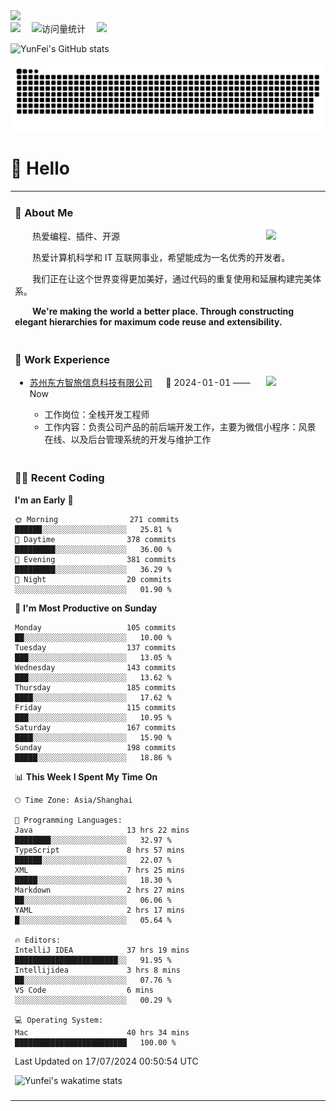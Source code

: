   <!-- dynamic typing effect 动态打字效果 -->
  <div>
    <a href="http://yunfei.plus">
      <img src="https://readme-typing-svg.demolab.com?font=Fira+Code&pause=1000&width=435&lines=console.log(%22Hello%2C%20World%22);祝您今天愉快!&center=true&size=27" />
    </a>
  </div>

  <div>
    <a href="http://yunfei.plus/"><img src="https://img.shields.io/badge/Website-博客-8c36db" /></a>&emsp;
    <!-- visitor -->
    <img src="https://komarev.com/ghpvc/?username=yunfeidog&label=Views&color=orange&style=flat" alt="访问量统计" />&emsp;
    <!-- wakatime -->    
    <a href="https://wakatime.com/@yunfeidog"><img src="https://wakatime.com/badge/user/42d0678c-368b-448b-9a77-5d21c5b55352.svg" /></a>
  </div>

![YunFei's GitHub stats](https://github-readme-stats.vercel.app/api?username=yunfeidog)

![snake](./dist/github-contribution-grid-snake.svg)

#  🙋 Hello

<table>


<tr><td>

### 🤺 About Me

<img align="right" width="88" src="https://cdn.jsdelivr.net/gh/yunfeidog/yunfeidog/assets/images/jobs.png" />

<p>&emsp;&emsp;热爱编程、插件、开源</p>
<p>&emsp;&emsp;热爱计算机科学和 IT 互联网事业，希望能成为一名优秀的开发者。</p>
<p>&emsp;&emsp;我们正在让这个世界变得更加美好，通过代码的重复使用和延展构建完美体系。</p>
<p>&emsp;&emsp;<strong>We're making the world a better place. Through constructing elegant hierarchies for maximum code reuse and extensibility.</strong></p>

</td></tr> 

<tr><td>

### 🏢 Work Experience

<img align="right" width="88" src="https://cdn.jsdelivr.net/gh/yunfeidog/yunfeidog/assets/images/yuanze.png" />

- [苏州东方智旅信息科技有限公司](http://www.leyoobao.com/) &emsp; 📌 2024-01-01 —— Now

    - 工作岗位：全栈开发工程师
    - 工作内容：负责公司产品的前后端开发工作，主要为微信小程序：风景在线、以及后台管理系统的开发与维护工作


</td></tr>

<tr><td>

### 👩‍💻 Recent Coding
<!--START_SECTION:waka-->
**I'm an Early 🐤** 

```text
🌞 Morning                271 commits         ██████░░░░░░░░░░░░░░░░░░░   25.81 % 
🌆 Daytime                378 commits         █████████░░░░░░░░░░░░░░░░   36.00 % 
🌃 Evening                381 commits         █████████░░░░░░░░░░░░░░░░   36.29 % 
🌙 Night                  20 commits          ░░░░░░░░░░░░░░░░░░░░░░░░░   01.90 % 
```
📅 **I'm Most Productive on Sunday** 

```text
Monday                   105 commits         ██░░░░░░░░░░░░░░░░░░░░░░░   10.00 % 
Tuesday                  137 commits         ███░░░░░░░░░░░░░░░░░░░░░░   13.05 % 
Wednesday                143 commits         ███░░░░░░░░░░░░░░░░░░░░░░   13.62 % 
Thursday                 185 commits         ████░░░░░░░░░░░░░░░░░░░░░   17.62 % 
Friday                   115 commits         ███░░░░░░░░░░░░░░░░░░░░░░   10.95 % 
Saturday                 167 commits         ████░░░░░░░░░░░░░░░░░░░░░   15.90 % 
Sunday                   198 commits         █████░░░░░░░░░░░░░░░░░░░░   18.86 % 
```


📊 **This Week I Spent My Time On** 

```text
🕑︎ Time Zone: Asia/Shanghai

💬 Programming Languages: 
Java                     13 hrs 22 mins      ████████░░░░░░░░░░░░░░░░░   32.97 % 
TypeScript               8 hrs 57 mins       ██████░░░░░░░░░░░░░░░░░░░   22.07 % 
XML                      7 hrs 25 mins       █████░░░░░░░░░░░░░░░░░░░░   18.30 % 
Markdown                 2 hrs 27 mins       ██░░░░░░░░░░░░░░░░░░░░░░░   06.06 % 
YAML                     2 hrs 17 mins       █░░░░░░░░░░░░░░░░░░░░░░░░   05.64 % 

🔥 Editors: 
IntelliJ IDEA            37 hrs 19 mins      ███████████████████████░░   91.95 % 
Intellijidea             3 hrs 8 mins        ██░░░░░░░░░░░░░░░░░░░░░░░   07.76 % 
VS Code                  6 mins              ░░░░░░░░░░░░░░░░░░░░░░░░░   00.29 % 

💻 Operating System: 
Mac                      40 hrs 34 mins      █████████████████████████   100.00 % 
```


 Last Updated on 17/07/2024 00:50:54 UTC
<!--END_SECTION:waka-->

![Yunfei's wakatime stats](https://github-readme-stats.vercel.app/api/wakatime?username=yunfeidog)

</td></tr>




<tr><td>

